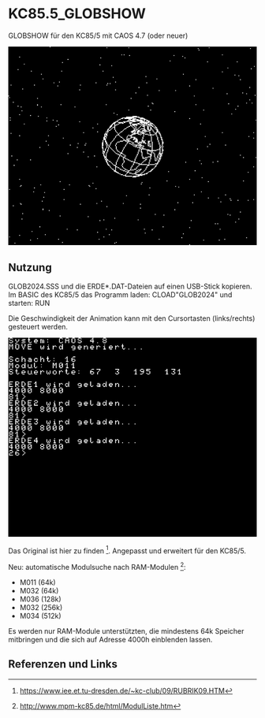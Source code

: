 # KC85.5_GLOBSHOW
GLOBSHOW für den KC85/5 mit CAOS 4.7 (oder neuer)

![GLOBSHOW in Aktion](Bilder/GLOBSHOW_run.png)

## Nutzung
GLOB2024.SSS und die ERDE\*.DAT-Dateien auf einen USB-Stick kopieren.
Im BASIC des KC85/5 das Programm laden: CLOAD"GLOB2024"
und starten: RUN

Die Geschwindigkeit der Animation kann mit den Cursortasten (links/rechts) gesteuert werden.

![Initialisierung von GLOBSHOW](Bilder/GLOBSHOW_load.png)

Das Original ist hier zu finden [^1].
Angepasst und erweitert für den KC85/5.

Neu: automatische Modulsuche nach RAM-Modulen [^2]: 
- M011 (64k)
- M032 (64k)
- M036 (128k)
- M032 (256k)
- M034 (512k)

Es werden nur RAM-Module unterstützten, die mindestens 64k Speicher mitbringen und die sich auf Adresse 4000h einblenden lassen.


## Referenzen und Links
[^1]: https://www.iee.et.tu-dresden.de/~kc-club/09/RUBRIK09.HTM  

[^2]: http://www.mpm-kc85.de/html/ModulListe.htm  

[^3]: [PASMO, Z80 cross assembler](https://pasmo.speccy.org/)  
